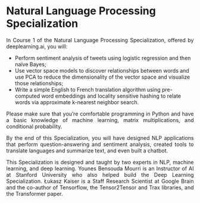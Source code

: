 # Natural Language Processing Specialization

<p align='justify'>In Course 1 of the Natural Language Processing Specialization, offered by deeplearning.ai, you will:</p>

- Perform sentiment analysis of tweets using logistic regression and then naïve Bayes;
- Use vector space models to discover relationships between words and use PCA to reduce the dimensionality of the vector space and visualize those relationships;
- Write a simple English to French translation algorithm using pre-computed word embeddings and locality sensitive hashing to relate words via approximate k-nearest neighbor search.   
    
<p align='justify'>Please make sure that you’re comfortable programming in Python and have a basic knowledge of machine learning, matrix multiplications, and conditional probability.</p>
   
<p align='justify'>By the end of this Specialization, you will have designed NLP applications that perform question-answering and sentiment analysis, created tools to translate languages and summarize text, and even built a chatbot.</p>
   
<p align='justify'>This Specialization is designed and taught by two experts in NLP, machine learning, and deep learning. Younes Bensouda Mourri is an Instructor of AI at Stanford University who also helped build the Deep Learning Specialization. Łukasz Kaiser is a Staff Research Scientist at Google Brain and the co-author of Tensorflow, the Tensor2Tensor and Trax libraries, and the Transformer paper.</p>
